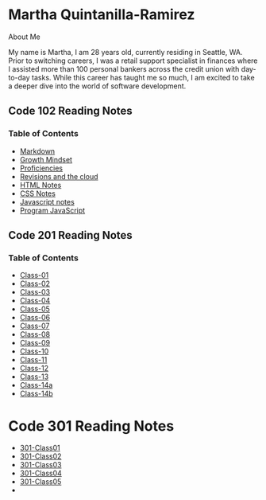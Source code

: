 # Martha Quintanilla-Ramirez

About Me

My name is Martha, I am 28 years old, currently residing in Seattle, WA. Prior to switching careers, I was a retail support specialist in finances where I assisted more than 100 personal bankers across the credit union with day-to-day tasks. While this career has taught me so much, I am excited to take a deeper dive into the world of software development.

 ## Code 102 Reading Notes

### Table of Contents


- [Markdown](https://marthaquinram.github.io/reading-notes/Class-102/Markdown)
- [Growth Mindset](https://marthaquinram.github.io/reading-notes/Class-102/Growthmindset)
- [Proficiencies](https://marthaquinram.github.io/reading-notes/Class-102/Proficiencies)
- [Revisions and the cloud](https://marthaquinram.github.io/reading-notes/Class-102/RevisionsandtheCloud)
- [HTML Notes](https://marthaquinram.github.io/reading-notes/Class-102/htmlread04)
- [CSS Notes](https://marthaquinram.github.io/reading-notes/Class-102/css)
- [Javascript notes](https://marthaquinram.github.io/reading-notes/Class-102/Javascript)
- [Program JavaScript](https://marthaquinram.github.io/reading-notes/Class-102/programjs)

## Code 201 Reading Notes

### Table of Contents

- [Class-01](https://marthaquinram.github.io/reading-notes/Class-201/Class-01)
- [Class-02](https://marthaquinram.github.io/reading-notes/Class-201/Class-02)
- [Class-03](https://marthaquinram.github.io/reading-notes/Class-201/Class-03)
- [Class-04](https://marthaquinram.github.io/reading-notes/Class-201/Class-04)
- [Class-05](https://marthaquinram.github.io/reading-notes/Class-201/Class-05)
- [Class-06](https://marthaquinram.github.io/reading-notes/Class-201/Class-06)
- [Class-07](https://marthaquinram.github.io/reading-notes/Class-201/Class-07)
- [Class-08](https://marthaquinram.github.io/reading-notes/Class-201/Class-08)
- [Class-09](https://marthaquinram.github.io/reading-notes/Class-201/Class-09)
- [Class-10](https://marthaquinram.github.io/reading-notes/Class-201/Class-10)
- [Class-11](https://marthaquinram.github.io/reading-notes/Class-201/Class-11)
- [Class-12](https://marthaquinram.github.io/reading-notes/Class-201/Class-12)
- [Class-13](https://marthaquinram.github.io/reading-notes/Class-201/Class-13)
- [Class-14a](https://marthaquinram.github.io/reading-notes/Class-201/Class-14a)
- [Class-14b](https://marthaquinram.github.io/reading-notes/Class-201/Class-14b)


# Code 301 Reading Notes
- [301-Class01](https://marthaquinram.github.io/reading-notes/Class-301/301-Class01)
- [301-Class02](https://marthaquinram.github.io/reading-notes/Class-301/301-Class02)
- [301-Class03](https://marthaquinram.github.io/reading-notes/Class-301/301-Class03)
- [301-Class04](https://marthaquinram.github.io/reading-notes/Class-301/301-Class04)
- [301-Class05](https://marthaquinram.github.io/reading-notes/Class-301/301-Class05)
- 
